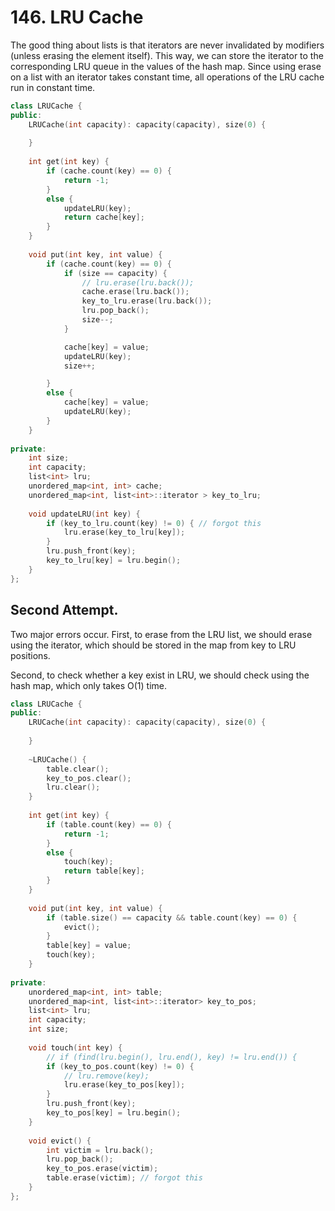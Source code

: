 # 146. LRU Cache

The good thing about lists is that iterators are never invalidated by modifiers (unless erasing the element itself). This way, we can store the iterator to the corresponding LRU queue in the values of the hash map. Since using erase on a list with an iterator takes constant time, all operations of the LRU cache run in constant time.

```c++
class LRUCache {
public:
    LRUCache(int capacity): capacity(capacity), size(0) {
        
    }
    
    int get(int key) {
        if (cache.count(key) == 0) {
            return -1;
        }
        else {
            updateLRU(key);
            return cache[key];
        }
    }
    
    void put(int key, int value) {
        if (cache.count(key) == 0) {
            if (size == capacity) {
                // lru.erase(lru.back()); 
                cache.erase(lru.back());
                key_to_lru.erase(lru.back());
                lru.pop_back(); 
                size--;
            }

            cache[key] = value;
            updateLRU(key);
            size++;

        }
        else {
            cache[key] = value;
            updateLRU(key);            
        }
    }
    
private:
    int size;
    int capacity;
    list<int> lru;
    unordered_map<int, int> cache;
    unordered_map<int, list<int>::iterator > key_to_lru;
    
    void updateLRU(int key) {
        if (key_to_lru.count(key) != 0) { // forgot this
            lru.erase(key_to_lru[key]);        
        }
        lru.push_front(key);
        key_to_lru[key] = lru.begin();
    }
};
```

## Second Attempt. 

Two major errors occur. First, to erase from the LRU list, we should erase using the iterator, which should be stored in the map from key to LRU positions.

Second, to check whether a key exist in LRU, we should check using the hash map, which only takes O(1) time.

```c++
class LRUCache {
public:
    LRUCache(int capacity): capacity(capacity), size(0) {
        
    }
    
    ~LRUCache() {
        table.clear();
        key_to_pos.clear();
        lru.clear();
    }
    
    int get(int key) {
        if (table.count(key) == 0) {
            return -1;
        }
        else {
            touch(key);
            return table[key];
        }
    }
    
    void put(int key, int value) {
        if (table.size() == capacity && table.count(key) == 0) {
            evict();
        }
        table[key] = value;
        touch(key);        
    }
    
private:
    unordered_map<int, int> table;
    unordered_map<int, list<int>::iterator> key_to_pos;
    list<int> lru;
    int capacity;
    int size;
    
    void touch(int key) {
        // if (find(lru.begin(), lru.end(), key) != lru.end()) {
        if (key_to_pos.count(key) != 0) {
            // lru.remove(key);
            lru.erase(key_to_pos[key]);
        }
        lru.push_front(key);
        key_to_pos[key] = lru.begin();
    }
    
    void evict() {
        int victim = lru.back();
        lru.pop_back();
        key_to_pos.erase(victim);
        table.erase(victim); // forgot this
    }
};
```